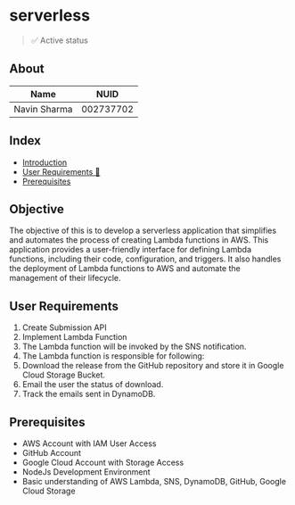 # serverless
> ✅ Active status <br>

## About
| Name          | NUID        |
| ---           | ---         |
| Navin Sharma  | 002737702   |

## Index
  - [Introduction](#objective)
  - [User Requirements 📝](#user-requirements)
  - [Prerequisites](#prerequisites)

## Objective
The objective of this is to develop a serverless application that simplifies and automates the process of creating Lambda functions in AWS. This application provides a user-friendly interface for defining Lambda functions, including their code, configuration, and triggers. It also handles the deployment of Lambda functions to AWS and automate the management of their lifecycle.

## User Requirements
1. Create Submission API
2. Implement Lambda Function
3. The Lambda function will be invoked by the SNS notification.
4. The Lambda function is responsible for following:
5. Download the release from the GitHub repository and store it in Google Cloud Storage Bucket.
6. Email the user the status of download.
7. Track the emails sent in DynamoDB.

## Prerequisites
- AWS Account with IAM User Access
- GitHub Account
- Google Cloud Account with Storage Access
- NodeJs Development Environment
- Basic understanding of AWS Lambda, SNS, DynamoDB, GitHub, Google Cloud Storage